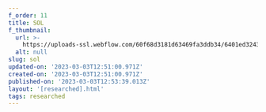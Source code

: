 ```yaml
---
f_order: 11
title: SOL
f_thumbnail:
  url: >-
    https://uploads-ssl.webflow.com/60f68d3181d63469fa3ddb34/6401ed324398731a6547cfff_icon-sol.svg
  alt: null
slug: sol
updated-on: '2023-03-03T12:51:00.971Z'
created-on: '2023-03-03T12:51:00.971Z'
published-on: '2023-03-03T12:53:39.013Z'
layout: '[researched].html'
tags: researched
---
```



